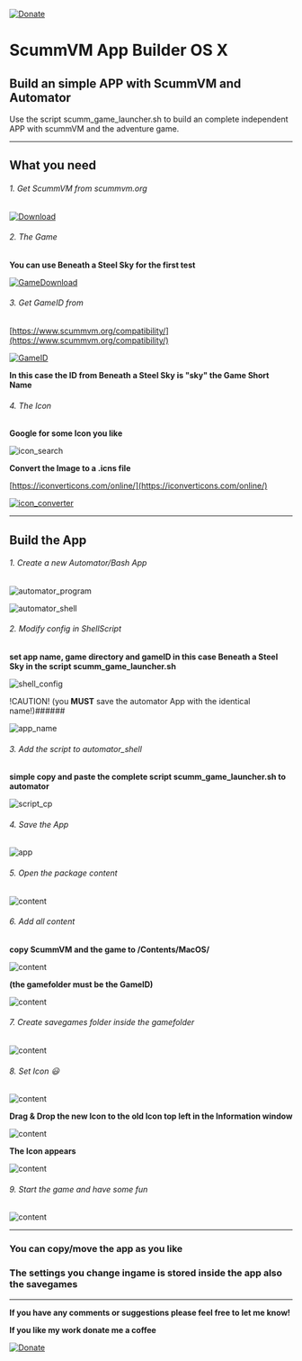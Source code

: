 [![Donate](https://img.shields.io/badge/Donate-PayPal-green.svg)](https://www.paypal.com/cgi-bin/webscr?cmd=_s-xclick&hosted_button_id=582ZZQUWRN3QG)

# ScummVM App Builder OS X
## Build an simple APP with ScummVM and Automator

Use the script scumm_game_launcher.sh to build an complete independent APP
with scummVM and the adventure game.

___

## What you need

###### 1. Get ScummVM from scummvm.org

[![Download](https://github.com/n3PH1lim/SCUMM_Launcher_OSX/blob/master/images/get_scumm.png "Download")](http://scummvm.org/downloads/)

###### 2. The Game

**You can use Beneath a Steel Sky for the first test**

[![GameDownload](https://github.com/n3PH1lim/SCUMM_Launcher_OSX/blob/master/images/game_download.png)](https://www.scummvm.org/games/)

###### 3. Get GameID from

[https://www.scummvm.org/compatibility/](https://www.scummvm.org/compatibility/)

[![GameID](https://github.com/n3PH1lim/SCUMM_Launcher_OSX/blob/master/images/gameid.png)](https://www.scummvm.org/compatibility/)

**In this case the ID from Beneath a Steel Sky is "sky" the Game Short Name**

###### 4. The Icon

**Google for some Icon you like**

![icon_search](https://github.com/n3PH1lim/SCUMM_Launcher_OSX/blob/master/images/icon_search.png)

**Convert the Image to a .icns file**

[https://iconverticons.com/online/](https://iconverticons.com/online/)

[![icon_converter](https://github.com/n3PH1lim/SCUMM_Launcher_OSX/blob/master/images/icon_converter.png)](https://iconverticons.com/online/)

___

## Build the App

###### 1. Create a new Automator/Bash App

![automator_program](https://github.com/n3PH1lim/SCUMM_Launcher_OSX/blob/master/images/automator_program.png)


![automator_shell](https://github.com/n3PH1lim/SCUMM_Launcher_OSX/blob/master/images/automator_shell.png)

###### 2. Modify config in ShellScript

**set app name, game directory and gameID in this case Beneath a Steel Sky in the script scumm_game_launcher.sh**

![shell_config](https://github.com/n3PH1lim/SCUMM_Launcher_OSX/blob/master/images/shell_config.png)

!CAUTION! (you __MUST__ save the automator App with the identical name!)######

![app_name](https://github.com/n3PH1lim/SCUMM_Launcher_OSX/blob/master/images/app_name.png)

###### 3. Add the script to automator_shell

**simple copy and paste the complete script scumm_game_launcher.sh to automator**

![script_cp](https://github.com/n3PH1lim/SCUMM_Launcher_OSX/blob/master/images/script_cp.png)

###### 4. Save the App

![app](https://github.com/n3PH1lim/SCUMM_Launcher_OSX/blob/master/images/app.png)


###### 5. Open the package content

![content](https://github.com/n3PH1lim/SCUMM_Launcher_OSX/blob/master/images/open_app.png)

###### 6. Add all content

**copy ScummVM and the game to /Contents/MacOS/**

![content](https://github.com/n3PH1lim/SCUMM_Launcher_OSX/blob/master/images/copy_content.png)

**(the gamefolder must be the GameID)**

![content](https://github.com/n3PH1lim/SCUMM_Launcher_OSX/blob/master/images/content_copied.png)

###### 7. Create savegames folder inside the gamefolder

![content](https://github.com/n3PH1lim/SCUMM_Launcher_OSX/blob/master/images/add_savegames_folder.png)

###### 8. Set Icon :smiley:

![content](https://github.com/n3PH1lim/SCUMM_Launcher_OSX/blob/master/images/goto_information.png)

**Drag & Drop the new Icon to the old Icon top left in the Information window**

![content](https://github.com/n3PH1lim/SCUMM_Launcher_OSX/blob/master/images/add_icon.png)

**The Icon appears**

![content](https://github.com/n3PH1lim/SCUMM_Launcher_OSX/blob/master/images/icon_added.png)


###### 9. Start the game and have some fun

![content](https://github.com/n3PH1lim/SCUMM_Launcher_OSX/blob/master/images/the_final_app.png)

---

### You can copy/move the app as you like
### The settings you change ingame is stored inside the app also the savegames

---

**If you have any comments or suggestions please feel free to let me know!**

__If you like my work donate me a coffee__

[![Donate](https://img.shields.io/badge/Donate-PayPal-green.svg)](https://www.paypal.com/cgi-bin/webscr?cmd=_s-xclick&hosted_button_id=582ZZQUWRN3QG)
